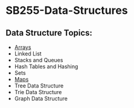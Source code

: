 # SB255-Data-Structures

<h2> Data Structure Topics:  </h2>

   * [Arrays](https://github.com/sb255/SB255-Arrays-DS)
   * Linked List
   * Stacks and Queues
   * Hash Tables and Hashing
   * Sets
   * [Maps](https://github.com/sb255/SB255-Maps-DS)
   * Tree Data Structure
   * Trie Data Structure
   * Graph Data Structure
